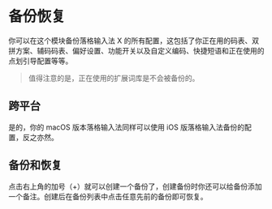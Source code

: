 # 备份恢复

你可以在这个模块备份落格输入法 X 的所有配置，这包括了你正在用的码表、双拼方案、辅码码表、偏好设置、功能开关以及自定义编码、快捷短语和正在使用的点划引导配置等等。

> 值得注意的是，正在使用的扩展词库是不会被备份的。

## 跨平台

是的，你的 macOS 版本落格输入法同样可以使用 iOS 版落格输入法备份的配置，反之亦然。

## 备份和恢复

点击右上角的加号（+）就可以创建一个备份了，创建备份时你还可以给备份添加一个备注。创建后在备份列表中点击任意先前的备份即可恢复。


